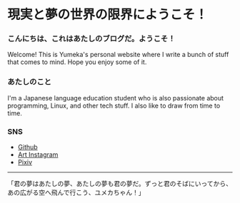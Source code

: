 # 現実と夢の世界の限界にようこそ！

### こんにちは、これはあたしのブログだ。ようこそ！

Welcome! This is Yumeka's personal website where I write a bunch of stuff that comes to mind. Hope you enjoy some of it.

### あたしのこと

I'm a Japanese language education student who is also passionate about programming, Linux, and other tech stuff. I also like to draw from time to time.

###  SNS
- [Github](https://github.com/yumekarisu)
- [Art Instagram](https://www.instagram.com/yumekarisu/)
- [Pixiv](pixiv.net/en/users/58210704)

---

「君の夢はあたしの夢、あたしの夢も君の夢だ。ずっと君のそばにいってから、あの広がる空へ飛んで行こう、ユメカちゃん！」
